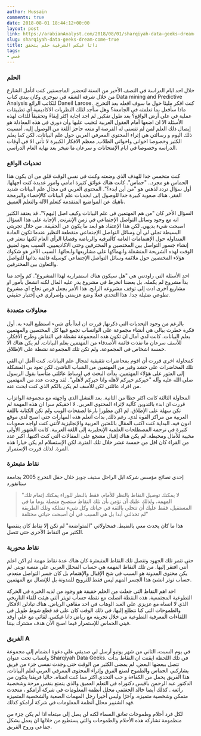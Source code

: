 ```yaml
---
author: Hussain
comments: true
date: 2018-08-01 18:44:12+00:00
layout: post
link: https://arabianAnalyst.com/2018/08/01/sharqiyah-data-geeks-dream-come-true/
slug: sharqiyah-data-geeks-dream-come-true
title: داتا غيكس الشرقية حلم يتحقق
tags:
- قصص
---
```


### الحلم




خلال احد ايام الدراسة في النصف الأخير من السنة لتحضير الماجستير, كنت اتأمل الشارع من خلال شرفة الشقة في نيوجزي وكان بيدي كتاب Data mining and Predictive Analysis للكاتب الرائع Daneil Larose. كنت افكر مليئا حول ما سوف افعله بعد التخرج. ماذا سأفعل بما تعلمته في الجامعة؟ وهل سأجد لتلك النظريات الاكاديمية اي تطبيقات عملية في على أرض الواقع؟ بعد طول تفكير, لم اجد اجابة اكثر إيفاءً وتحقيقاً للذات لهذه الأسئلة الا ان اضعها أمام العقول العربية لتجيب عليها وأن دوري في هذه المعادلة هو إيصال ذلك العلم لمن لم تتسنى له الفرصة او منعه حاحز اللغة من الوصول إليه. أمسيت ذلك اليوم و رسالتي هي إثراء المحتوى المعرفي العربي حول علم البيانات. لكن كما يعلم الكثير وخصوصا اخواني واخواتي الطلاب, معظم الافكار الكبيرة لا تأتي الا في أوقات الدراسة وخصوصا في ايام الإمتحانات و سرعان ما تتبخر بعد نهاية العام الدراسي.





### تحديات الواقع




كنت متحمس جدا للهدف الذي وضعته وكنت في نفس الوقت قلق من ان يكون هذا الحماس هو مجرد.. "حماس". كانت هناك عوائق كثيرة امامي وامور عديدة كنت اجهلها. أول سؤال تردد لذهني هو "من أين ابدء؟". المحتوى العربي في مجال علم البيانات شديد الفقر. هناك صعوبة كبيرة جدا للوصول إلى ابجديات علم البيانات كالإحصاء والبرمجة ناهيك عن المواضيع المتقدمة كتعلم الآلة والتعلم العميق.




السؤال الأخر كان "من هم المهتمين في علم البيانات وكيف اصل إليهم؟". قد يعتقد الكثير انه مع وجود وسائل التواصل الإجتماعي في زمن الإنترنت, الإجابة على هذا السؤال اصبحت شيء بديهي. لكن هذا الإعتقاد هو ابعد ما يكون عن الحقيقة. من خلال تجربتي البسيطة تجلى لي أن وسائل التواصل الإجتماعي منقطعة النظير عندما تكون المادة المتداولة حول الإهتمامات العامة كالترفيه والرياضة وقضايا الرأي العام لكنها تتعثر في إنشاء جسور التواصل بين المختصين و المحترفين وحتى الاكاديميين. السبب يعود لضيق الوقت لهذه الشريحة المنشغلة وانهماكها على مشاريعها وابحاثها. السبب الآخر هو شكوك هؤلاء المختصين حول ملائمة وسائل التواصل الإجتماعي كوسيلة قائمة بذاتها للتواصل والتعاون بين المحترفين.




احد الأسئلة التي راودتني هي "هل سيكون هناك استمرارية لهذا المشروع". كم واحد منا بدأ مشروع لم يكمله. بل بعضنا انخرط في مشروع يدر عليه المال لكنه انشغل بأمور او مشاريع اخرى ادت إلى توقف مشروعه الرابح. هذا الأمر يجعل فرص نجاح اي مشروع تطوعي ضئيلة جدا. هذا التحدي فعلا وضع عزيمتي وإصراري في إختبار حقيقي.





### محاولات متعددة




بالرغم من وجود التحديات التي ذكرتها, قررت ان ابدأ بأي شيء استطيع البدء به. أول فكرة خطرت ببالي هي أنشاء مجموعة على الواتساب تجمع فيها كل المختصين والمهتمين بعلم البيانات. كانت لدي أمال ان تكون هذه المجموعة نشطة في النقاش وطرح الأفكار. للأسف سرعان ما نفذت قائمة الأصدقاء من المهتمين بعلم البيانات. لم يكن هناك الا خمسة اشخاص في المجموعة. ولم تكن تلك المجموعة نشطة على الإطلاق.




كمحاولة اخرى قررت أن اقوم بمحاضرات تثقيفية لمجال علم البيانات. كنت أأمل ان القي تلك المحاضرات على حشد وفير من المهتمين من الشباب الناشئ. لكن تعود بي المشكلة إلى العثور على هؤلاء المهتمين. بدأت البحث في اوساط عائلتي متأسيا بقول الرسول صلى الله عليه وآله "خيركم خيركم لأهله وانا خيركم لأهلي". لقد وجدت عدد من المهتمين من افراد عائلتي لكن للأسف لم يكن بالكم الذي كنت ابحث عنه.




المحاولة الثالثة كانت اكثر حظا من الثانية. بعد الفشل الذي واجهته مع مجموعة الواتزاب قررت ان ابدء بالتدوين كآلية لإثراء المحتوى العربي. لا اخفيكم سرا ان هذه المهمة لم تكن سهلة على الإطلاق. لم اكن مطورا بارعا لصفحات الويب ولم تكن الكتابة باللغة العربية من مراكز القوة لدي. رغم ذلك, بدأت اتعلم هذه المهارات حتى اصبح لدي موقع ادون فيه. البداية كنت اكتب المقال باللغتين العربية والإنجليزية لأنني كنت اواجه صعوبات كثيرة في ترجمة المصطلحات العلمية الإنجليزية إلى اللغة العربية. كانت الشهور الأولى مخيبة للأمال ومحبطة. لم يكن هناك إقبال مشجع على المقالات التي كنت اكتبها. اكبر عدد من القراء كان اقل من خمسة عشر خلال تلك الفترة. لكن الإستسلام لم يكن خيارا هذه المرة. لذلك قررت الإستمرار.





### نقاط متبعثرة




إحدى نصائح مؤسس شركة ابل الراحل ستيف جوبز خلال حفل التخرج 2005 بجامعة ستانفورد





<blockquote>"لا يمكنك توصيل النقاط بالنظر للأمام، فقط بالنظر للوراء يمكنك إتمام تلك المهمة، ولذلك عليك أن تؤمن بأن تلك النقاط ستصبح متصلة يوما ما في المستقبل، فقط عليك أن تتحلى بالثقة في حياتك وكل شيء تمتلكه وتلك الطريقة لم تخذلني أبدا بل هي السبب في أن أصبحت حياتي مختلفة"</blockquote>




هذا ما كان يحدث معي بالضبط. فمحاولاتي "المتواضعة" لم تكن إلا نقاط كان ينقصها الكثير من النقاط الأخرى حتى تتصل.





### نقاط محورية




حتى تثمر تلك الجهود وتتصل تلك النقاط المتبعثرة كان هناك عدة نقاط مهمة لم اكن اعلم أنني افتقر إليها. من تلك النقاط المهمة هي حساب المحلل العربي على منصة تويتر. لم يكن محتوى المدونة هو السبب في شح الإقبال والإهتمام بل كان جسر التواصل منعدم. حساب توتر انشئ هذا الجسر المهم ليس فقط للترويج للمدونة بل للإتصال مع المهتمين.




احد اهم النقاط التي جعلت من الحلم حقيقة هو وجود من لديه الخبرة في الحركة التطوعية المجتمعية. هذه النقطة اتصلت مع نقطة حساب تويتر التي هيئت للقاء التاريخي الذي لا انساه مع عزيزي علي العبد الوهاب في احد مقاهي الرياض. هناك تبادلن الأفكار والطموحات التي كنا نتطلع إليها. في ذلك الوقت كان علي قد قطع شوط طويل في اللقاءات المعرفية التطوعية من خلال تجربته مع رياض داتا غيكس. لقائي مع علي أوقد فيني الحماس للإستمرار فيما اصبح الآن هدف مشترك بيننا.





### الفريق A




في يوم السبت، الثاني من شهر يونيو أرسل لي صديقي علي دعوة انضمام إلى مجموعة واتساب تحت عنوان Sharqiyah Data Geeks. في تلك اللحظة ايقنت ان النقاط بدأت تتصل ببعضها البعض. لم يمضي الكثير من الوقت حتى وجدت نفسي جزء من فريق يشاركني الحماس والطموح لصنع الفرق وإثراء المحتوى المعرفي العربي لعلم البيانات. هذا الفريق يحمل من الكفاءة و حب التحدي اكثر مما كنت اتمناه. حاليا فريقنا يتكون من الدكتور عبد الرحمن باقيس دكتوراه في التعلم العميق والذي يتمتع بنفس مرحة وشخصية رائعة . كذلك أيضا خالد الجغثمي محلل أنظمة المعلومات في شركة أرامكو ، متحدث متمكن وشخصية متميزة. وآخرًا وليس أخيرا رجل المهمات الصعبة والشخصية المتميزة فهد الشنيبر محلل أنظمة المعلومات في شركة أرامكو كذلك.




لكل فرد أحلام وطموحات تعانق السماء لكنه لن يصل إلى مبتغاه اذا لم يكن جزء من منظمومة تشاركه هذه الأحلام والطموحات والتي يستطيع من خلالها ان يعمل بشكل جماعي وروح الفريق.
